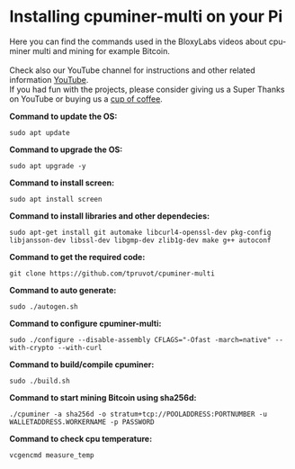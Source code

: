 # Installing cpuminer-multi on your Pi
Here you can find the commands used in the BloxyLabs videos about cpu-miner multi and mining for example Bitcoin.
<br>
<br>
Check also our YouTube channel for instructions and other related information [YouTube](https://www.youtube.com/@bloxylabs "YouTube").
<br>
If you had fun with the projects, please consider giving us a Super Thanks on YouTube or buying us a [cup of coffee](https://www.buymeacoffee.com/bloxylabs "cupofcoffee").


**Command to update the OS:**

```
sudo apt update
```

**Command to upgrade the OS:**

```
sudo apt upgrade -y
```

**Command to install screen:**

```
sudo apt install screen
```

**Command to install libraries and other dependecies:**

```
sudo apt-get install git automake libcurl4-openssl-dev pkg-config libjansson-dev libssl-dev libgmp-dev zlib1g-dev make g++ autoconf
```

**Command to get the required code:**

```
git clone https://github.com/tpruvot/cpuminer-multi
```

**Command to auto generate:**

```
sudo ./autogen.sh
```

**Command to configure cpuminer-multi:**

```
sudo ./configure --disable-assembly CFLAGS="-Ofast -march=native" --with-crypto --with-curl
```

**Command to build/compile cpuminer:**

```
sudo ./build.sh
```

**Command to start mining Bitcoin using sha256d:**

```
./cpuminer -a sha256d -o stratum+tcp://POOLADDRESS:PORTNUMBER -u WALLETADDRESS.WORKERNAME -p PASSWORD
```

**Command to check cpu temperature:**

```
vcgencmd measure_temp
```

